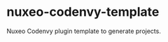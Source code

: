 nuxeo-codenvy-template
======================

Nuxeo Codenvy plugin template to generate projects.


